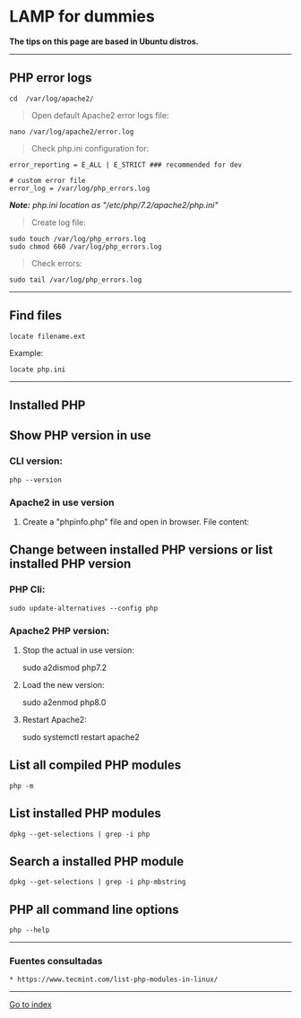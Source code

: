 # LAMP for dummies

**The tips on this page are based in Ubuntu distros.**

***

## PHP error logs

    cd  /var/log/apache2/

> Open default Apache2 error logs file:

    nano /var/log/apache2/error.log

> Check php.ini configuration for:

    error_reporting = E_ALL | E_STRICT ### recommended for dev

    # custom error file
    error_log = /var/log/php_errors.log

***Note:** php.ini location as "/etc/php/7.2/apache2/php.ini"*


> Create log file:

    sudo touch /var/log/php_errors.log
    sudo chmod 660 /var/log/php_errors.log


> Check errors:

    sudo tail /var/log/php_errors.log


***

## Find files

    locate filename.ext


Example:

    locate php.ini

***

## Installed PHP

## Show PHP version in use

### CLI version:

    php --version

### Apache2 in use version

1. Create a "phpinfo.php" file and open in browser. File content:

    <?php
    phpinfo();

## Change between installed PHP versions or list installed PHP version

### PHP Cli:

    sudo update-alternatives --config php

### Apache2 PHP version:

1. Stop the actual in use version:

    sudo a2dismod php7.2

2. Load the new version:

    sudo a2enmod php8.0

3. Restart Apache2:

    sudo systemctl restart apache2


## List all compiled PHP modules

    php -m

## List installed PHP modules

    dpkg --get-selections | grep -i php

## Search a installed PHP module

    dpkg --get-selections | grep -i php-mbstring

## PHP all command line options

    php --help

***

### Fuentes consultadas

    * https://www.tecmint.com/list-php-modules-in-linux/

***

[Go to index](../../README.md)
